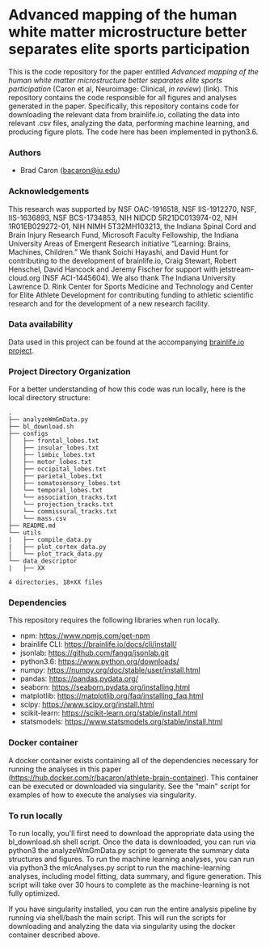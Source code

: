# Advanced mapping of the human white matter microstructure better separates elite sports participation

This is the code repository for the paper entitled _Advanced mapping of the human white matter microstructure better separates elite sports participation_ (Caron et al, Neuroimage: Clinical, _in review_) (link). This repository contains the code responsible for all figures and analyses generated in the paper. Specifically, this repository contains code for downloading the relevant data from brainlife.io, collating the data into relevant .csv files, analyzing the data, performing machine learning, and producing figure plots. The code here has been implemented in python3.6.
<!--
#![fig1](./reports/figures/fig1.png)

#![fig2](./reports/figures/fig2.png)
-->

### Authors 

- Brad Caron (bacaron@iu.edu)

### Acknowledgements  

This research was supported by NSF OAC-1916518, NSF IIS-1912270, NSF, IIS-1636893, NSF BCS-1734853, NIH NIDCD 5R21DC013974-02, NIH 1R01EB029272-01, NIH NIMH 5T32MH103213, the Indiana Spinal Cord and Brain Injury Research Fund, Microsoft Faculty Fellowship, the Indiana University Areas of Emergent Research initiative “Learning: Brains, Machines, Children.” We thank Soichi Hayashi, and David Hunt for contributing to the development of brainlife.io, Craig Stewart, Robert Henschel, David Hancock and Jeremy Fischer for support with jetstream-cloud.org (NSF ACI-1445604). We also thank The Indiana University Lawrence D. Rink Center for Sports Medicine and Technology and Center for Elite Athlete Development for contributing funding to athletic scientific research and for the development of a new research facility.

### Data availability

Data used in this project can be found at the accompanying [brainlife.io project](https://brainlife.io/project/5cb8973c71a8630036207a6a).

### Project Directory Organization

For a better understanding of how this code was run locally, here is the local directory structure:

	.
	├── analyzeWmGmData.py
	├── bl_download.sh
	├── configs
	│   ├── frontal_lobes.txt
	│   ├── insular_lobes.txt
	│   ├── limbic_lobes.txt
	│   ├── motor_lobes.txt
	│   ├── occipital_lobes.txt
	│   ├── parietal_lobes.txt
	│   ├── somatosensory_lobes.txt
	│   └── temporal_lobes.txt
	│   └── association_tracks.txt
	│   └── projection_tracks.txt
	│   └── commissural_tracks.txt
	│   └── mass.csv
	├── README.md
	└── utils
	|   ├── compile_data.py
	|   ├── plot_cortex_data.py
	|   └── plot_track_data.py
	└── data_descriptor
	|   ├── XX
	
	4 directories, 18+XX files

<!--
<sub> This material is based upon work supported by the National Science Foundation Graduate Research Fellowship under Grant No. 1342962. Any opinion, findings, and conclusions or recommendations expressed in this material are those of the authors(s) and do not necessarily reflect the views of the National Science Foundation. </sub>
-->

### Dependencies

This repository requires the following libraries when run locally. 

- npm: https://www.npmjs.com/get-npm
- brainlife CLI: https://brainlife.io/docs/cli/install/
- jsonlab: https://github.com/fangq/jsonlab.git
- python3.6: https://www.python.org/downloads/
- numpy: https://numpy.org/doc/stable/user/install.html
- pandas: https://pandas.pydata.org/
- seaborn: https://seaborn.pydata.org/installing.html
- matplotlib: https://matplotlib.org/faq/installing_faq.html
- scipy: https://www.scipy.org/install.html
- scikit-learn: https://scikit-learn.org/stable/install.html
- statsmodels: https://www.statsmodels.org/stable/install.html

### Docker container

A docker container exists containing all of the dependencies necessary for running the analyses in this paper (https://hub.docker.com/r/bacaron/athlete-brain-container). This container can be executed or downloaded via singularity. See the "main" script for examples of how to execute the analyses via singularity.

### To run locally

To run locally, you'll first need to download the appropriate data using the bl_download.sh shell script. Once the data is downloaded, you can run via python3 the analyzeWmGmData.py script to generate the summary data structures and figures. To run the machine learning analyses, you can run via python3 the mlcAnalyses.py script to run the machine-learning analyses, including model fitting, data summary, and figure generation. This script will take over 30 hours to complete as the machine-learning is not fully optimized.

If you have singularity installed, you can run the entire analysis pipeline by running via shell/bash the main script. This will run the scripts for downloading and analyzing the data via singularity using the docker container described above.

